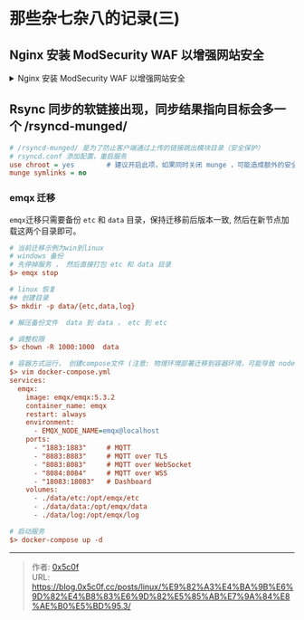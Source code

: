 # 那些杂七杂八的记录(三)


<!--more-->


## Nginx 安装 ModSecurity WAF 以增强网站安全
<details>
<summary> Nginx 安装 ModSecurity WAF 以增强网站安全 </summary>

### ModSecurity WAF 连接器扩展依赖
```bash
$> yum install -y libmodsecurity-devel
```

### 下载 ModSecurity WAF 连接器
```bash
$> git clone https://github.com/owasp-modsecurity/ModSecurity-nginx.git
```
### 编译安装
```bash
$> cd /data/softsrc/openresty-1.21.4.1
$> ./configure --prefix=/opt/nginxss --add-module=/pathto/ModSecurity-nginx && make && make install
```
### 创建配置文件目录
```bash
$> mkdir /opt/nginxssl/conf/modsec
```

### 核心规则配置
```bash
$> cd /opt/nginxssl/conf/modsec && git clone https://github.com/coreruleset/coreruleset.git
$> cd /opt/nginxssl/conf/modsec/coreruleset && cp -v crs-setup.conf.example crs-setup.conf
```

### 下载 ModSecurity 配置相关文件 
```bash
$> wget -O /opt/nginxssl/conf/modsec/modsecurity.conf https://raw.githubusercontent.com/SpiderLabs/ModSecurity/v3/master/modsecurity.conf-recommended
$> wget -O /opt/nginxssl/conf/modsec/unicode.mapping https://raw.githubusercontent.com/SpiderLabs/ModSecurity/v3/master/unicode.mapping
```

### 创建入口文件
```bash
$> vim /opt/nginxssl/conf/modsec/main.conf
Include /opt/nginxssl/conf/conf/modsec/modsecurity.conf
Include /opt/nginxssl/conf/modsec/coreruleset/crs-setup.conf
Include /opt/nginxssl/conf/modsec/coreruleset/rules/*.conf
```

### 修改配置文件 modsecurity.conf
```bash
$> vim /opt/nginxssl/conf/modsec/modsecurity.conf
## DetectionOnly 只记录，不拦截 
## On 拦截并记录
## Off 完全关闭
# SecRuleEngine DetectionOnly
SecRuleEngine On

# 以下为关键配置， 核心关注SecAuditLog 、 SecAuditLogFormat 配置
SecAuditEngine RelevantOnly
SecAuditLog /var/log/modsec_audit.log 
SecAuditLogParts ABIJDEFHZ
SecAuditLogType Serial
SecAuditLogFormat JSON      # 设置为 JSON 格式，方便查看
```

### 修改 nginx 配置文件启用 ModSecurity WAF
```bash
$> vim /opt/nginxssl/conf/nginx.conf
# http or server or location
modsecurity on;
modsecurity_rules_file /opt/nginxssl/conf/modsec/main.conf;
```

### 拦截测试
```bash
$> curl "http://127.0.0.1/?param=<script>alert(1)</script>"
# sql 注入
$> curl "http://127.0.0.1/?param=1' AND 1=1 UNION SELECT 1,2,3,4,5,6,7,8,9,10 FROM users WHERE '1'='1"
```


### 白名单添加方案 
```bash
$> vim /opt/nginxssl/conf/modsec/modsecurity.conf
# SecRuleEngine 之后配置， 其中id 字段唯一
# 跳过 192.168.1.100 的全部 ModSecurity 检查
SecRule REMOTE_ADDR "@ipMatch 192.168.1.100" "id:10000,phase:1,pass,nolog,ctl:ruleEngine=Off"

```
### 其他白名单方案(未测试)
```ini
# 限制某路径仅特定 IP 可访问
SecRule REQUEST_URI "^/admin" "phase:1,deny,id:20001,msg:'Forbidden access to /admin',chain"
    SecRule REMOTE_ADDR "!@ipMatch 192.168.1.100"

# 禁止某路径使用 GET 请求
SecRule REQUEST_URI "^/secure-action" "phase:1,deny,id:20002,msg:'GET not allowed here',chain"
    SecRule REQUEST_METHOD "@streq GET"

# 仅允许特定 Referer 或 User-Agent 访问某路径
SecRule REQUEST_URI "^/api/private" "phase:1,deny,id:20003,msg:'Blocked non-authorized client',chain"
    SecRule REQUEST_HEADERS:User-Agent "!@streq MyTrustedClient/1.0"

# 还可以在不同的location下单独设置启用不同规则，用以实现多元化
```
</details>

## Rsync 同步的软链接出现，同步结果指向目标会多一个 /rsyncd-munged/ 
```ini
# /rsyncd-munged/ 是为了防止客户端通过上传的链接跳出模块目录（安全保护）
# rsyncd.conf 添加配置，重启服务
use chroot = yes        # 建议开启此项，如果同时关闭 munge ，可能造成额外的安全隐患 
munge symlinks = no
```

### emqx 迁移 
`emqx`迁移只需要备份 `etc` 和 `data` 目录，保持迁移前后版本一致, 然后在新节点加载这两个目录即可。
```ini
# 当前迁移示例为win到linux
# windows 备份
# 先停掉服务 ， 然后直接打包 etc 和 data 目录 
$> emqx stop

# linux 恢复
## 创建目录 
$> mkdir -p data/{etc,data,log}

# 解压备份文件  data 到 data ， etc 到 etc

# 调整权限
$> chown -R 1000:1000  data

# 容器方式运行， 创建compose文件 (注意: 物理环境部署迁移到容器环境，可能导致 node 信息不一致，导致迁移失败，如果是此情况，建议重新部署)
$> vim docker-compose.yml
services:
  emqx:
    image: emqx/emqx:5.3.2
    container_name: emqx
    restart: always
    environment:
      - EMQX_NODE_NAME=emqx@localhost
    ports:
      - "1883:1883"     # MQTT
      - "8883:8883"     # MQTT over TLS
      - "8083:8083"     # MQTT over WebSocket
      - "8084:8084"     # MQTT over WSS
      - "18083:18083"   # Dashboard
    volumes:
      - ./data/etc:/opt/emqx/etc
      - ./data/data:/opt/emqx/data
      - ./data/log:/opt/emqx/log

# 启动服务
$> docker-compose up -d
```



---

> 作者: [0x5c0f](https://blog.0x5c0f.cc)  
> URL: https://blog.0x5c0f.cc/posts/linux/%E9%82%A3%E4%BA%9B%E6%9D%82%E4%B8%83%E6%9D%82%E5%85%AB%E7%9A%84%E8%AE%B0%E5%BD%95.3/  

